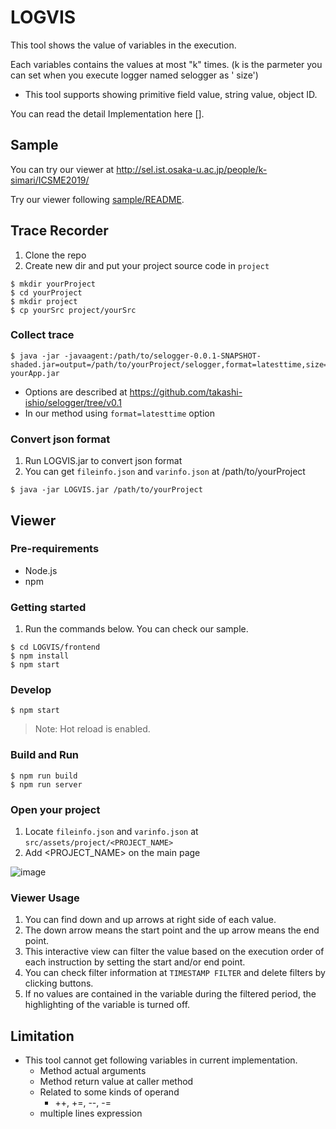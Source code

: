 # LOGVIS
This tool shows the value of variables in the execution.

Each variables contains the values at most "k" times. (k is the parmeter you can set when you execute 
logger named selogger as ' size')

* This tool supports showing primitive field value, string value, object ID.

You can read the detail Implementation here [].

## Sample
You can try our viewer at http://sel.ist.osaka-u.ac.jp/people/k-simari/ICSME2019/ 

Try our viewer following [sample/README](/sample/README.md).

## Trace Recorder
1. Clone the repo
1. Create new dir and put your project source code in `project`
```
$ mkdir yourProject
$ cd yourProject
$ mkdir project
$ cp yourSrc project/yourSrc
```
### Collect trace 
```
$ java -jar -javaagent:/path/to/selogger-0.0.1-SNAPSHOT-shaded.jar=output=/path/to/yourProject/selogger,format=latesttime,size=32,keepobj=true yourApp.jar 
```
 *  Options are described at https://github.com/takashi-ishio/selogger/tree/v0.1
 *  In our method using `format=latesttime` option
### Convert json format
1. Run LOGVIS.jar to convert json format
1. You can get `fileinfo.json` and `varinfo.json` at /path/to/yourProject
```
$ java -jar LOGVIS.jar /path/to/yourProject
```

## Viewer 

### Pre-requirements

* Node.js
* npm

### Getting started


1. Run the commands below. You can check our sample.
```
$ cd LOGVIS/frontend
$ npm install
$ npm start
```

### Develop

```
$ npm start
```

> Note: Hot reload is enabled.

### Build and Run

```
$ npm run build
$ npm run server
```

### Open your project

1. Locate `fileinfo.json` and `varinfo.json` at `src/assets/project/<PROJECT_NAME>`
1. Add <PROJECT_NAME> on the main page

![image](https://user-images.githubusercontent.com/7913793/64902108-62c90080-d6dc-11e9-8013-ace20abf0add.png)

### Viewer Usage
1. You can find down and up arrows at right side of each value.
1. The down arrow means the start point and the up arrow means the end point.
1. This interactive view can filter the value based on the execution order of each instruction by setting the start and/or end point.
1. You can check filter information at `TIMESTAMP FILTER` and delete filters by clicking buttons.
1. If no values are contained in the variable during the filtered period, the highlighting of the variable is turned off.

## Limitation
  * This tool cannot get following variables in current implementation.
    * Method actual arguments
    * Method return value at caller method
    * Related to some kinds of operand 
      * ++, +=, --, -=
    * multiple lines expression


